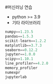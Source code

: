 #머신러닝 연습




- python >= 3.9
- 기타 라이브러리

```python
numpy==1.23.5
pandas==1.5.3
scikit-learn==1.2.2
matplotlib==3.7.3
seaborn==0.12.2
jupyter==1.0.0
scipy==1.10.1
line_profiler==4.2.0
memory_profiler
numexpr
jupyterlab
```